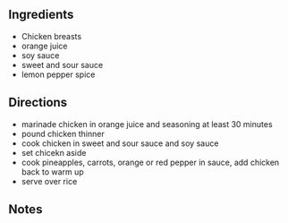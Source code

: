 ## Ingredients
* Chicken breasts
* orange juice
* soy sauce
* sweet and sour sauce
* lemon pepper spice

## Directions
* marinade chicken in orange juice and seasoning at least 30 minutes
* pound chicken thinner
* cook chicken in sweet and sour sauce and soy sauce
* set chicekn aside
* cook pineapples, carrots, orange or red pepper in sauce, add chicken back to warm up
* serve over rice

## Notes
